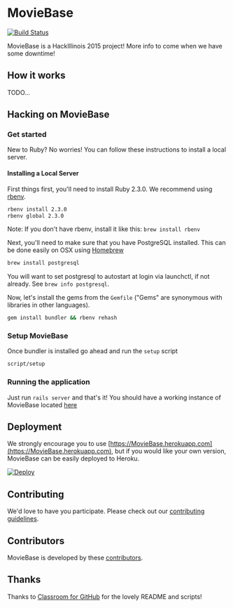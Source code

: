 # MovieBase

[![Build Status](https://travis-ci.org/jmkuehn/MovieBase.svg?branch=master)](https://travis-ci.org/jmkuehn/MovieBase)

MovieBase is a HackIllinois 2015 project! More info to come when we have some downtime!

## How it works

TODO...

## Hacking on MovieBase

### Get started

New to Ruby? No worries! You can follow these instructions to install a local server.

#### Installing a Local Server

First things first, you'll need to install Ruby 2.3.0. We recommend using [rbenv](https://github.com/sstephenson/rbenv).

```bash
rbenv install 2.3.0
rbenv global 2.3.0
```

Note: If you don't have rbenv, install it like this: `brew install rbenv`

Next, you'll need to make sure that you have PostgreSQL installed. This can be
done easily on OSX using [Homebrew](http://brew.sh)

```bash
brew install postgresql
```

You will want to set postgresql to autostart at login via launchctl, if not already. See `brew info postgresql`.

Now, let's install the gems from the `Gemfile` ("Gems" are synonymous with libraries in other languages).

```bash
gem install bundler && rbenv rehash
```

### Setup MovieBase

Once bundler is installed go ahead and run the `setup` script

```bash
script/setup
```

### Running the application

Just run `rails server` and that's it! You should have a working instance of MovieBase located [here](http://localhost:3000)

## Deployment

We strongly encourage you to use [https://MovieBase.herokuapp.com](https://MovieBase.herokuapp.com), but if you would like your own version, MovieBase can be easily deployed to Heroku.

[![Deploy](https://www.herokucdn.com/deploy/button.svg)](https://heroku.com/deploy)

## Contributing

We'd love to have you participate. Please check out our [contributing guidelines](CONTRIBUTING.md).

## Contributors

MovieBase is developed by these [contributors](https://github.com/jmkuehn/MovieBase/graphs/contributors).

## Thanks

Thanks to [Classroom for GitHub](https://github.com/education/classroom) for the lovely README and scripts!
